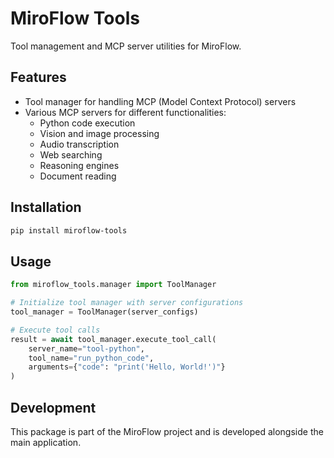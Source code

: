 # MiroFlow Tools

Tool management and MCP server utilities for MiroFlow.

## Features

- Tool manager for handling MCP (Model Context Protocol) servers
- Various MCP servers for different functionalities:
  - Python code execution
  - Vision and image processing
  - Audio transcription
  - Web searching
  - Reasoning engines
  - Document reading

## Installation

```bash
pip install miroflow-tools
```

## Usage

```python
from miroflow_tools.manager import ToolManager

# Initialize tool manager with server configurations
tool_manager = ToolManager(server_configs)

# Execute tool calls
result = await tool_manager.execute_tool_call(
    server_name="tool-python",
    tool_name="run_python_code",
    arguments={"code": "print('Hello, World!')"}
)
```

## Development

This package is part of the MiroFlow project and is developed alongside the main application.
